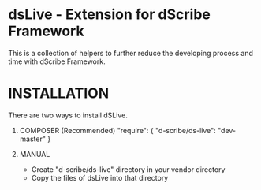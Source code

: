 **dsLive - Extension for dScribe Framework**
======

This is a collection of helpers to further reduce the developing process and time with dScribe Framework.


INSTALLATION
============

There are two ways to install dSLive.

1. COMPOSER (Recommended)
   "require": {
        "d-scribe/ds-live": "dev-master"
    }
   
2. MANUAL
   - Create "d-scribe/ds-live" directory in your vendor directory
   - Copy the files of dsLive into that directory
